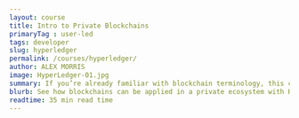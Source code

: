 ```yaml
---
layout: course
title: Intro to Private Blockchains
primaryTag : user-led
tags: developer
slug: hyperledger
permalink: /courses/hyperledger/
author: ALEX MORRIS
image: HyperLedger-01.jpg
summary: If you’re already familiar with blockchain terminology, this course will teach you about how blockchains can be applied in a private ecosystem. We’ll explore the benefits of private blockchains, and how Hyperledger combines the benefits of distributed ledgers with the predictability of enterprise software.
blurb: See how blockchains can be applied in a private ecosystem with Hyperledger.
readtime: 35 min read time
---
```

